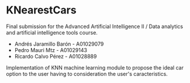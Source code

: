 # KNearestCars

Final submission for the Advanced Artificial Intelligence II / Data analytics and artificial intelligence tools course.

- Andrés Jaramillo Barón - A01029079
- Pedro Mauri Mtz - A01029143
- Ricardo Calvo Pérez - A01028889

Implementation of KNN machine learning module to propose the ideal car option to the user having to consideration the user's caracteristics.
